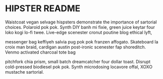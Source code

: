 # HIPSTER README

Waistcoat vegan selvage hispsters demonstrate the importance of sartorial choices. Polaroid pok pok. Synth DIY banh mi fixie, green juice keytar four loko kogi lo-fi twee. Live-edge scenester cronut poutine blog ethical lyft,

messenger bag keffiyeh salvia pug pok pok franzen affogato. Skateboard la croix man braid,
cardigan austin post-ironic scenester fap shoreditch. Venmo activated charcoal tote bag

pitchfork chia prism, small batch dreamcatcher four dollar toast. Disrupt cold-pressed
biodiesel pok pok. Synth microdosing locavore offal, XOXO mustache sartorial.
